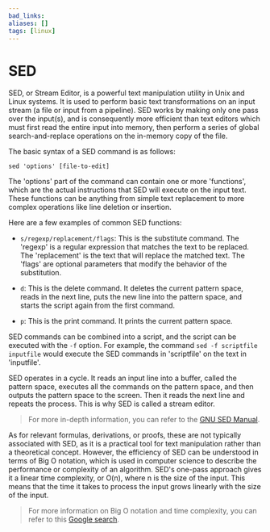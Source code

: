 ```yaml
---
bad_links:
aliases: []
tags: [linux]
---
```

# SED

SED, or Stream Editor, is a powerful text manipulation utility in Unix and Linux systems. It is used to perform basic text transformations on an input stream (a file or input from a pipeline). SED works by making only one pass over the input(s), and is consequently more efficient than text editors which must first read the entire input into memory, then perform a series of global search-and-replace operations on the in-memory copy of the file.

The basic syntax of a SED command is as follows:

```
sed 'options' [file-to-edit]
```

The 'options' part of the command can contain one or more 'functions', which are the actual instructions that SED will execute on the input text. These functions can be anything from simple text replacement to more complex operations like line deletion or insertion.

Here are a few examples of common SED functions:

- `s/regexp/replacement/flags`: This is the substitute command. The 'regexp' is a regular expression that matches the text to be replaced. The 'replacement' is the text that will replace the matched text. The 'flags' are optional parameters that modify the behavior of the substitution.

- `d`: This is the delete command. It deletes the current pattern space, reads in the next line, puts the new line into the pattern space, and starts the script again from the first command.

- `p`: This is the print command. It prints the current pattern space.

SED commands can be combined into a script, and the script can be executed with the `-f` option. For example, the command `sed -f scriptfile inputfile` would execute the SED commands in 'scriptfile' on the text in 'inputfile'.

SED operates in a cycle. It reads an input line into a buffer, called the pattern space, executes all the commands on the pattern space, and then outputs the pattern space to the screen. Then it reads the next line and repeats the process. This is why SED is called a stream editor.

> For more in-depth information, you can refer to the [GNU SED Manual](https://www.gnu.org/software/sed/manual/sed.html).

As for relevant formulas, derivations, or proofs, these are not typically associated with SED, as it is a practical tool for text manipulation rather than a theoretical concept. However, the efficiency of SED can be understood in terms of Big O notation, which is used in computer science to describe the performance or complexity of an algorithm. SED's one-pass approach gives it a linear time complexity, or O(n), where n is the size of the input. This means that the time it takes to process the input grows linearly with the size of the input.

> For more information on Big O notation and time complexity, you can refer to this [Google search](https://www.google.com/search?q=Big+O+notation+and+time+complexity).